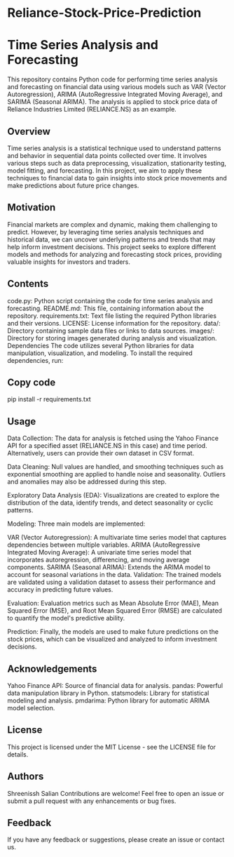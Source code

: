 # Reliance-Stock-Price-Prediction

# Time Series Analysis and Forecasting
This repository contains Python code for performing time series analysis and forecasting on financial data using various models such as VAR (Vector Autoregression), ARIMA (AutoRegressive Integrated Moving Average), and SARIMA (Seasonal ARIMA). The analysis is applied to stock price data of Reliance Industries Limited (RELIANCE.NS) as an example.

## Overview
Time series analysis is a statistical technique used to understand patterns and behavior in sequential data points collected over time. It involves various steps such as data preprocessing, visualization, stationarity testing, model fitting, and forecasting. In this project, we aim to apply these techniques to financial data to gain insights into stock price movements and make predictions about future price changes.

## Motivation
Financial markets are complex and dynamic, making them challenging to predict. However, by leveraging time series analysis techniques and historical data, we can uncover underlying patterns and trends that may help inform investment decisions. This project seeks to explore different models and methods for analyzing and forecasting stock prices, providing valuable insights for investors and traders.

## Contents
code.py: Python script containing the code for time series analysis and forecasting.
README.md: This file, containing information about the repository.
requirements.txt: Text file listing the required Python libraries and their versions.
LICENSE: License information for the repository.
data/: Directory containing sample data files or links to data sources.
images/: Directory for storing images generated during analysis and visualization.
Dependencies
The code utilizes several Python libraries for data manipulation, visualization, and modeling. To install the required dependencies, run:

## Copy code
pip install -r requirements.txt

## Usage
Data Collection: The data for analysis is fetched using the Yahoo Finance API for a specified asset (RELIANCE.NS in this case) and time period. Alternatively, users can provide their own dataset in CSV format.

Data Cleaning: Null values are handled, and smoothing techniques such as exponential smoothing are applied to handle noise and seasonality. Outliers and anomalies may also be addressed during this step.

Exploratory Data Analysis (EDA): Visualizations are created to explore the distribution of the data, identify trends, and detect seasonality or cyclic patterns.

Modeling: Three main models are implemented:

VAR (Vector Autoregression): A multivariate time series model that captures dependencies between multiple variables.
ARIMA (AutoRegressive Integrated Moving Average): A univariate time series model that incorporates autoregression, differencing, and moving average components.
SARIMA (Seasonal ARIMA): Extends the ARIMA model to account for seasonal variations in the data.
Validation: The trained models are validated using a validation dataset to assess their performance and accuracy in predicting future values.

Evaluation: Evaluation metrics such as Mean Absolute Error (MAE), Mean Squared Error (MSE), and Root Mean Squared Error (RMSE) are calculated to quantify the model's predictive ability.

Prediction: Finally, the models are used to make future predictions on the stock prices, which can be visualized and analyzed to inform investment decisions.

## Acknowledgements
Yahoo Finance API: Source of financial data for analysis.
pandas: Powerful data manipulation library in Python.
statsmodels: Library for statistical modeling and analysis.
pmdarima: Python library for automatic ARIMA model selection.

## License
This project is licensed under the MIT License - see the LICENSE file for details.

## Authors
Shreenissh Salian
Contributions are welcome! Feel free to open an issue or submit a pull request with any enhancements or bug fixes.

## Feedback
If you have any feedback or suggestions, please create an issue or contact us.
